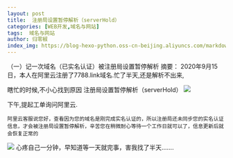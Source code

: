 ```yaml
---
layout: post
title:  注册局设置暂停解析（serverHold）
categories: [WEB开发,域名与网站]
tags:  域名与网站
author: 归零椒
index_img: https://blog-hexo-python.oss-cn-beijing.aliyuncs.com/markdown/1.png
---
```


（一）记一次域名（已实名认证）被注册局设置暂停解析
摘要： 2020年9月15日，本人在阿里云注册了7788.link域名.忙了半天,还是解析不出来,

瞎忙的时候,不小心找到原因 注册局设置暂停解析（serverHold）
![](https://blog-hexo-python.oss-cn-beijing.aliyuncs.com/markdown/1.png)

下午,提起工单询问阿里云.

	阿里云客服说您好，查看因为您的域名是刚完成实名认证的，所以注册局还未同步您的实名认证信息，才会被注册局设置暂停解析，辛苦您在稍微耐心等待一个工作日就可以了，信息更新后就会恢复正常的

![](https://blog-hexo-python.oss-cn-beijing.aliyuncs.com/markdown/2.png)
心疼自己一分钟，早知道等一天就完事，害我找了半天.......